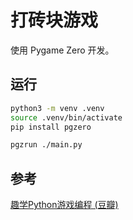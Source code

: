 # 打砖块游戏

使用 Pygame Zero 开发。

## 运行

```sh
python3 -m venv .venv
source .venv/bin/activate
pip install pgzero

pgzrun ./main.py
```

## 参考

[趣学Python游戏编程 (豆瓣)](https://book.douban.com/subject/35108463/)


